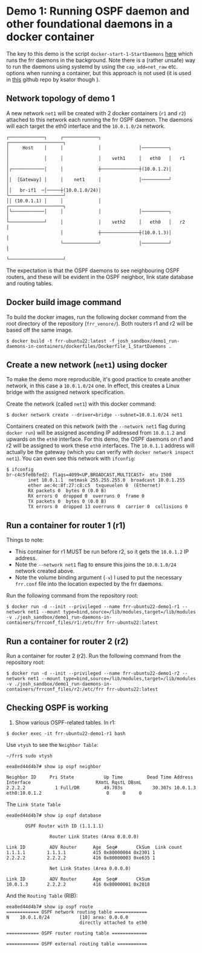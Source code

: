 # Demo 1: Running OSPF daemon and other foundational daemons in a docker container

The key to this demo is the script `docker-start-1-StartDaemons` [here](./dockerfiles/docker-start-1-StartDaemons) which runs the frr daemons in the background.  Note there is a (rather unsafe) way to run the daemons using systemd by using the `cap_add=net_raw` etc. options when running a container, but this approach is not used (it is used in [this](https://github.com/ksator/frrouting_demo) github repo by ksator though ).

## Network topology of demo 1

A new network `net1` will be created with 2 docker containers (`r1` and `r2`) attached to this network each running the frr OSPF daemon.  The daemons will each target the eth0 interface and the `10.0.1.0/24` network.

~~~
┌─────────────┐     ┌─────────────┐              ┌────────────────────┐
│     Host    │     │             │              │──────────┐         │
│             │     │             │    veth1     │   eth0   │   r1    │
│┌────────────│     │             ┼──────────────┼(10.0.1.2)│         │
││  [Gateway] │     │    net1     │              │──────────┘         │
││   br-if1  ─│─────┼(10.0.1.0/24)│              └────────────────────┘
││ (10.0.1.1) │     │             │              ┌────────────────────┐
│└────────────│     │             │              │──────────┐         │
└─────────────┘     │             │    veth2     │   eth0   │   r2    │
                    │             ┼──────────────┼(10.0.1.3)│         │
                    └─────────────┘              │──────────┘         │
                                                 └────────────────────┘
~~~

The expectation is that the OSPF daemons to see neighbouring OSPF routers, and these will be evident in the OSPF neighbor, link state database and routing tables.

## Docker build image command
To build the docker images, run the following docker command from the root directory of the repository (`frr_venore/`). Both routers r1 and r2 will be based off the same image.
~~~
$ docker build -t frr-ubuntu22:latest -f josh_sandbox/demo1_run-daemons-in-containers/dockerfiles/Dockerfile_1_StartDaemons .
~~~

## Create a new network (`net1`) using docker

To make the demo more reproducible, it's good practice to create another network, in this case a `10.0.1.0/24` one.  In effect, this creates a Linux bridge with the assigned network specification.

Create the network (called `net1`) with this docker command:
~~~
$ docker network create --driver=bridge --subnet=10.0.1.0/24 net1
~~~

Containers created on this network (with the `--network net1` flag during `docker run`) will be assigned ascending IP addressed from `10.0.1.2` and upwards on the `eth0` interface. For this demo, the OSPF daemons on r1 and r2 will be assigned to work these `eth0` interfaces.  The `10.0.1.1` address will actually be the gateway (which you can verify with `docker network inspect net1`).  You can even see this network with `ifconfig`:

~~~
$ ifconfig
br-c4c5fe0bfed2: flags=4099<UP,BROADCAST,MULTICAST>  mtu 1500
        inet 10.0.1.1  netmask 255.255.255.0  broadcast 10.0.1.255
        ether ae:4c:8f:27:c8:c5  txqueuelen 0  (Ethernet)
        RX packets 0  bytes 0 (0.0 B)
        RX errors 0  dropped 0  overruns 0  frame 0
        TX packets 0  bytes 0 (0.0 B)
        TX errors 0  dropped 13 overruns 0  carrier 0  collisions 0
~~~


## Run a container for router 1 (r1)
Things to note:
- This container for r1 MUST be run before r2, so it gets the `10.0.1.2` IP address.
- Note the `--network net1` flag to ensure this joins the `10.0.1.0/24` network created above.
- Note the volume binding argument (`-v`) I used to put the necessary `frr.conf` file into the location expected by the frr daemons.

Run the following command from the repository root:
~~~
$ docker run -d --init --privileged --name frr-ubuntu22-demo1-r1 --network net1 --mount type=bind,source=/lib/modules,target=/lib/modules -v ./josh_sandbox/demo1_run-daemons-in-containers/frrconf_files/r1:/etc/frr frr-ubuntu22:latest
~~~

## Run a container for router 2 (r2)
Run a container for router 2 (r2).  Run the following command from the repository root:
~~~
$ docker run -d --init --privileged --name frr-ubuntu22-demo1-r2 --network net1 --mount type=bind,source=/lib/modules,target=/lib/modules -v ./josh_sandbox/demo1_run-daemons-in-containers/frrconf_files/r2:/etc/frr frr-ubuntu22:latest
~~~

## Checking OSPF is working

1. Show various OSPF-related tables. In r1:
~~~
$ docker exec -it frr-ubuntu22-demo1-r1 bash
~~~
Use `vtysh` to see the `Neighbor Table`:
~~~
~/frr$ sudo vtysh

eea8ed44d4b7# show ip ospf neighbor

Neighbor ID     Pri State           Up Time         Dead Time Address         Interface                        RXmtL RqstL DBsmL
2.2.2.2           1 Full/DR         49.703s           30.307s 10.0.1.3        eth0:10.0.1.2                        0     0     0
~~~
The `Link State Table` 
~~~
eea8ed44d4b7# show ip ospf database

       OSPF Router with ID (1.1.1.1)

                Router Link States (Area 0.0.0.0)

Link ID         ADV Router      Age  Seq#       CkSum  Link count
1.1.1.1        1.1.1.1          415 0x80000004 0x2301 1
2.2.2.2        2.2.2.2          416 0x80000003 0xe635 1

                Net Link States (Area 0.0.0.0)

Link ID         ADV Router      Age  Seq#       CkSum
10.0.1.3       2.2.2.2          416 0x80000001 0x2018
~~~
And the `Routing Table` (RIB):
~~~
eea8ed44d4b7# show ip ospf route 
============ OSPF network routing table ============
N    10.0.1.0/24           [10] area: 0.0.0.0
                           directly attached to eth0

============ OSPF router routing table =============

============ OSPF external routing table ===========


~~~
